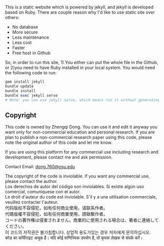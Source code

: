 This is a static website which is powered by jekyll, and jekyll is developed based on Ruby. There are couple reason why I'd like to use static site over others:
* No database
* More secure
* Less maintenance
* Less cost
* Faster 
* Free host in Github

So, in order to run this site, 1) You either can put the whole file in the Github, or 2)you need to have Ruby installed in your local system. 
You would need the following code to run:

``` ruby
gem install jekyll
bundle update
bundle install
bundle exec jekyll serve
# Note: you can use jekyll serve, which means run it without generating the Gemfile.lock
```

## Copyright
This code is owned by Zhengqi Dong. You can use it and edit it anyway you want only for non-commercial education and personal research. If you are plan to publish a non-commercial research paper using this code, please note the original author of this code and let me know.  

If you are using this platform for any commercial use including research and development, please contact me and ask permission.  

Contact Email: dong.760@osu.edu

The copyright of the code is inviolable. If you want any commercial use, please contact the author.  
Los derechos de autor del código son inviolables. Si existe algún uso comercial, comuníquese con el autor.  
Le droit d'auteur du code est inviolable. S'il y a une utilisation commerciale, veuillez contacter l'auteur.  
代码版权不容侵犯，如有任何商业使用，请联系作者。  
代碼版權不容侵犯，如有任何商業使用，請聯繫作者。  
コードの著作権は侵害されません。商業的に使用される場合は、著者に連絡してください。  
이 코드의 저작권은 불가침합니다. 상업적 용도가있는 경우 저자에게 문의하십시오.  
कोड का कॉपीराइट अचूक है। यदि कोई वाणिज्यिक उपयोग है, तो कृपया लेखक से संपर्क करें।  
